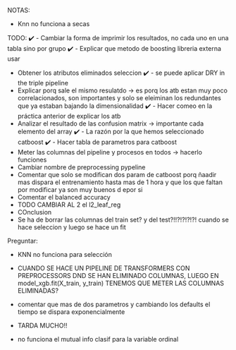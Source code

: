 NOTAS:

- Knn no funciona a secas

TODO:
✔️ - Cambiar la forma de imprimir los resultados, no cada uno en una tabla sino por grupo
✔️ - Explicar que metodo de boosting libreria externa usar

- Obtener los atributos eliminados seleccion
✔️ - se puede aplicar DRY in the triple pipeline
- Explicar porq sale el mismo resulatdo -> es porq los atb estan muy poco correlacionados, son importantes y solo se eleiminan los redundantes que ya estaban bajando la dimensionalidad
✔️ - Hacer comeo en la práctica anterior de explicar los atb
- Analizar el resultado de las confusion matrix -> importante cada elemento del array
✔️ - La razón por la que hemos seleccionado catboost
✔️ - Hacer tabla de parametros para catboost
- Meter las columnas del pipeline y procesos en todos -> hacerlo funciones
- Cambiar nombre de preprocessing pypeline
- Comentar que solo se modifican dos param de catboost porq ñaadir mas dispara el entrenamiento hasta mas de 1 hora y que los que faltan por modificar ya son muy buenos d epor si
- Comentar el balanced accuracy
- TODO CAMBIAR AL 2 el l2_leaf_reg
- COnclusion
- Se ha de borrar las columnas del train set? y del test?!!?!?!?!?! cuando se hace seleccion y luego se hace un fit

Preguntar:

- KNN no funciona para selección

-  CUANDO SE HACE UN PIPELINE DE TRANSFORMERS CON PREPROCESSORS DND SE HAN ELIMINADO COLUMNAS, LUEGO EN model_xgb.fit(X_train, y_train)
 TENEMOS QUE METER LAS COLUMNAS  ELIMINADAS?

- comentar que mas de dos parametros y cambiando los defaults el tiempo se dispara exponencialmente
- TARDA MUCHO!!
- no funciona el mutual info clasif para la variable ordinal
